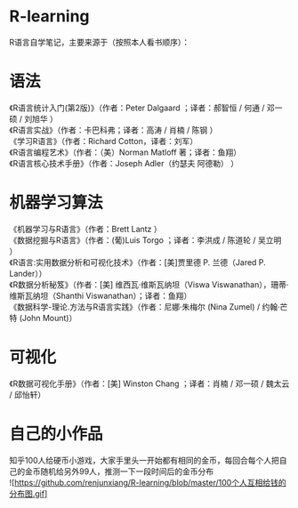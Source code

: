 ﻿# R-learning
R语言自学笔记，主要来源于（按照本人看书顺序）：
# 语法
《R语言统计入门(第2版)》（作者：Peter Dalgaard ；译者：郝智恒 / 何通 / 邓一硕 / 刘旭华 ）<br>
《R语言实战》（作者：卡巴科弗；译者：高涛 / 肖楠 / 陈钢 ）<br>
《学习R语言》（作者：Richard Cotton，译者：刘军）<br>
《R语言编程艺术》（作者：（美）Norman Matloff  著；译者：鱼翔）<br>
《R语言核心技术手册》（作者：Joseph Adler（约瑟夫 阿德勒） ）<br>

# 机器学习算法
《机器学习与R语言》（作者：Brett Lantz ）<br>
《数据挖掘与R语言》（作者：(葡)Luis Torgo ；译者：李洪成 / 陈道轮 / 吴立明 ）<br>
《R语言:实用数据分析和可视化技术》（作者：[美]贾里德 P. 兰德（Jared P. Lander））<br>
《R数据分析秘笈》（作者：[美] 维西瓦·维斯瓦纳坦（Viswa Viswanathan），珊蒂·维斯瓦纳坦（Shanthi Viswanathan）；译者：鱼翔）<br>
《数据科学-理论.方法与R语言实践》（作者：尼娜·朱梅尔 (Nina Zumel) / 约翰·芒特 (John Mount)）<br>

# 可视化
《R数据可视化手册》（作者：[美] Winston Chang ；译者：肖楠 / 邓一硕 / 魏太云 / 邱怡轩）<br>
# 自己的小作品
知乎100人给硬币小游戏，大家手里头一开始都有相同的金币，每回合每个人把自己的金币随机给另外99人，推测一下一段时间后的金币分布<br>
![https://github.com/renjunxiang/R-learning/blob/master/100个人互相给钱的分布图.gif]
